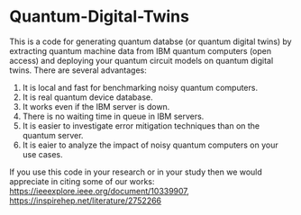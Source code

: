# Quantum-Digital-Twins

This is a code for generating quantum databse (or quantum digital twins) by extracting quantum machine data from IBM quantum computers (open access) and deploying your quantum circuit models on quantum digital twins. There are several advantages:
1. It is local and fast for benchmarking noisy quantum computers.
2. It is real quantum device database.
3. It works even if the IBM server is down.
4. There is no waiting time in queue in IBM servers.
5. It is easier to investigate error mitigation techniques than on the quantum server.
6. It is eaier to analyze the impact of noisy quantum computers on your use cases.
   
If you use this code in your research or in your study then we would appreciate in citing some of our works:
https://ieeexplore.ieee.org/document/10339907, https://inspirehep.net/literature/2752266

